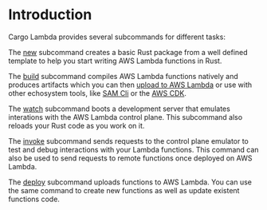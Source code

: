 # Introduction

Cargo Lambda provides several subcommands for different tasks:

The [new](/commands/new) subcommand creates a basic Rust package from a well defined template to help you start writing AWS Lambda functions in Rust.

The [build](/commands/build) subcommand compiles AWS Lambda functions natively and produces artifacts which you can then [upload to AWS Lambda](/commands/deploy) or use with other echosystem tools, like [SAM Cli](https://github.com/aws/aws-sam-cli) or the [AWS CDK](https://github.com/aws/aws-cdk).

The [watch](/commands/watch) subcommand boots a development server that emulates interations with the AWS Lambda control plane. This subcommand also reloads your Rust code as you work on it.

The [invoke](/commands/invoke) subcommand sends requests to the control plane emulator to test and debug interactions with your Lambda functions. This command can also be used to send requests to remote functions once deployed on AWS Lambda.

The [deploy](/commands/deploy) subcommand uploads functions to AWS Lambda. You can use the same command to create new functions as well as update existent functions code.
